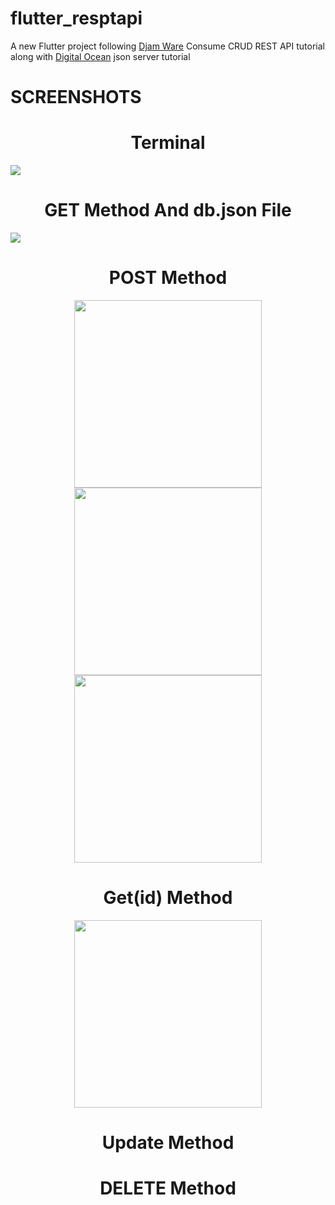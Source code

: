 # flutter_resptapi

A new Flutter project following <a href="https://www.djamware.com/post/5f308ef7185c336b811b362a/flutter-tutorial-consume-crud-rest-api-android-and-ios-apps?ref=morioh.com#list-data">Djam Ware</a> Consume CRUD REST API tutorial along with <a href="https://www.digitalocean.com/community/tutorials/json-server">Digital Ocean</a> json server tutorial

# SCREENSHOTS
<h1 align="center">Terminal</h1>
<img src="https://user-images.githubusercontent.com/100727442/224798477-17e9861a-6c85-42de-8813-ea93840b10ee.png" />

<h1 align="center">GET Method And db.json File</h1>
<img src="https://user-images.githubusercontent.com/100727442/224798705-8182b3e4-bc1b-4177-a203-de0e561089b7.png" />

<h1 align="center">POST Method</h1>
<p float="left" align="center">
<img src="https://user-images.githubusercontent.com/100727442/224799388-45f8f608-77ce-4a30-a8bb-c0f64c9e00d8.png" width=300 />
<img src="https://user-images.githubusercontent.com/100727442/224799101-7811280c-30ac-4e65-9d60-cc2d77cfe5d6.png" width=300 />
<img src="https://user-images.githubusercontent.com/100727442/224799262-5120b7ca-99b8-45ea-8630-fb9dae24a09f.png" width=300 />
</p>

<h1 align="center">Get(id) Method</h1>
<p float="left" align="center">
<img src="https://user-images.githubusercontent.com/100727442/224800396-efb65e4f-40be-460a-8db2-9d4c90c3b4d1.png" width="300"/>
</p>

<h1 align="center">Update Method</h1>
<h1 align="center">DELETE Method</h1>
<img src="" />
<img src="" />
<img src="" />
<img src="" />
